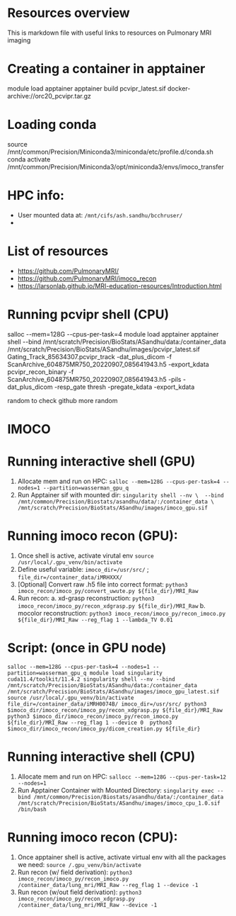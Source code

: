 # Resources overview

This is markdown file with useful links to resources on Pulmonary MRI imaging 

# Creating a container in apptainer
module load apptainer
apptainer build pcvipr_latest.sif docker-archive://orc20_pcvipr.tar.gz


# Loading conda
source /mnt/common/Precision/Miniconda3/miniconda/etc/profile.d/conda.sh
conda activate /mnt/common/Precision/Miniconda3/opt/miniconda3/envs/imoco_transfer

# HPC info: 
- User mounted data at: `/mnt/cifs/ash.sandhu/bcchruser/`
- 

# List of resources 
- https://github.com/PulmonaryMRI/
- https://github.com/PulmonaryMRI/imoco_recon
- https://larsonlab.github.io/MRI-education-resources/Introduction.html

# Running pcvipr shell (CPU)
salloc --mem=128G --cpus-per-task=4
module load apptainer
apptainer shell --bind /mnt/scratch/Precision/BioStats/ASandhu/data:/container_data /mnt/scratch/Precision/BioStats/ASandhu/images/pcvipr_latest.sif
Gating_Track_85634307.pcvipr_track -dat_plus_dicom -f ScanArchive_604875MR750_20220907_085641943.h5 -export_kdata
pcvipr_recon_binary -f ScanArchive_604875MR750_20220907_085641943.h5 -pils -dat_plus_dicom -resp_gate thresh -pregate_kdata -export_kdata

random to check github more random

# IMOCO 

# Running interactive shell (GPU)
1. Allocate mem and run on HPC: `salloc --mem=128G --cpus-per-task=4 --nodes=1 --partition=wasserman_gpu_q`
2. Run Apptainer sif with mounted dir: `singularity shell --nv \ 
													--bind /mnt/common/Precision/Biostats/asandhu/data/:/container_data \ 
													/mnt/scratch/Precision/BioStats/ASandhu/images/imoco_gpu.sif`

# Running imoco recon (GPU): 
1. Once shell is active, activate virutal env `source /usr/local/.gpu_venv/bin/activate`
2. Define useful variable: `imoco_dir=/usr/src/` ; `file_dir=/container_data/iMRHXXX/` 
3. [Optional] Convert raw .h5 file into correct format: `python3 imoco_recon/imoco_py/convert_uwute.py ${file_dir}/MRI_Raw`
4. Run recon: 
	a. xd-grasp reconstruction: `python3 imoco_recon/imoco_py/recon_xdgrasp.py ${file_dir}/MRI_Raw`
	b. mocolor reconstruction: `python3 imoco_recon/imoco_py/recon_imoco.py ${file_dir}/MRI_Raw --reg_flag 1 --lambda_TV 0.01`

# Script: (once in GPU node)
`
salloc --mem=128G --cpus-per-task=4 --nodes=1 --partition=wasserman_gpu_q
module load singularity cuda11.4/toolkit/11.4.2
singularity shell --nv --bind /mnt/scratch/Precision/BioStats/ASandhu/data:/container_data /mnt/scratch/Precision/BioStats/ASandhu/images/imoco_gpu_latest.sif
source /usr/local/.gpu_venv/bin/activate
file_dir=/container_data/iMRH0074B/
imoco_dir=/usr/src/
python3 $imoco_dir/imoco_recon/imoco_py/recon_xdgrasp.py ${file_dir}/MRI_Raw
python3 $imoco_dir/imoco_recon/imoco_py/recon_imoco.py ${file_dir}/MRI_Raw --reg_flag 1 --device 0 
python3 $imoco_dir/imoco_recon/imoco_py/dicom_creation.py ${file_dir}
`

# Running interactive shell (CPU)

1. Allocate mem and run on HPC: `sallocc --mem=128G --cpus-per-task=12 --nodes=1`
2. Run Apptainer Container with Mounted Directory: `singularity exec --bind /mnt/common/Precision/Biostats/asandhu/data/:/container_data /mnt/scratch/Precision/BioStats/ASandhu/images/imoco_cpu_1.0.sif /bin/bash`

# Running imoco recon (CPU):

1. Once apptainer shell is active, activate virtual env with all the packages we need: `source /.gpu_venv/bin/activate`
2. Run recon (w/ field derivation): `python3 imoco_recon/imoco_py/recon_imoco.py /container_data/lung_mri/MRI_Raw --reg_flag 1 --device -1`
3. Run recon (w/out field derivation): `python3 imoco_recon/imoco_py/recon_xdgrasp.py /container_data/lung_mri/MRI_Raw --device -1`

